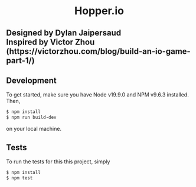 <h1 align="center">
    Hopper.io
</h1>
<h2>
  Designed by Dylan Jaipersaud
  <br />
  Inspired by Victor Zhou (https://victorzhou.com/blog/build-an-io-game-part-1/)
</h2>


## Development

To get started, make sure you have Node v19.9.0 and NPM v9.6.3 installed. Then,

```bash
$ npm install
$ npm run build-dev
```

on your local machine.


## Tests

To run the tests for this this project, simply

```bash
$ npm install
$ npm test
```

